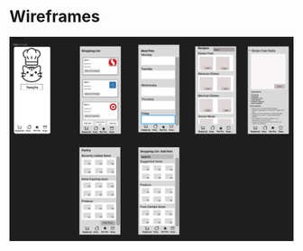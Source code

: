 
<html lang="en">
<body>
    <h1>Wireframes</h1>
    <img src="https://github.com/ChicoState/ux-kitchen-pantry/blob/main/wireframes/WireFrameBeta1.jpeg?raw=true" alt="wireframes">
</body>
</html>
